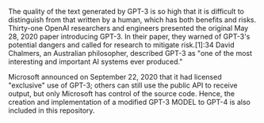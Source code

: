 The quality of the text generated by GPT-3 is so high that it is difficult to distinguish from that written by a human, which has both benefits and risks. Thirty-one OpenAI researchers and engineers presented the original May 28, 2020 paper introducing GPT-3. 
In their paper, they warned of GPT-3's potential dangers and called for research to mitigate risk.[1]:34 David Chalmers, an Australian philosopher, described GPT-3 as "one of the most interesting and important AI systems ever produced."

Microsoft announced on September 22, 2020 that it had licensed "exclusive" use of GPT-3; others can still use the public API to receive output, but only Microsoft has control of the source code.
Hence, the creation and implementation of a modified GPT-3 MODEL to GPT-4 is also included in this repository.
